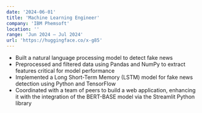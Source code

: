 ```yaml
---
date: '2024-06-01'
title: 'Machine Learning Engineer'
company: 'IBM Phemsoft'
location: ''
range: 'Jun 2024 — Jul 2024'
url: 'https://huggingface.co/x-g85'
---
```


- Built a natural language processing model to detect fake news
- Preprocessed and filtered data using Pandas and NumPy to extract features critical for model performance
- Implemented a Long Short-Term Memory (LSTM) model for fake news detection using Python and TensorFlow
- Coordinated with a team of peers to build a web application, enhancing it with the integration of the BERT-BASE model via the Streamlit Python library
